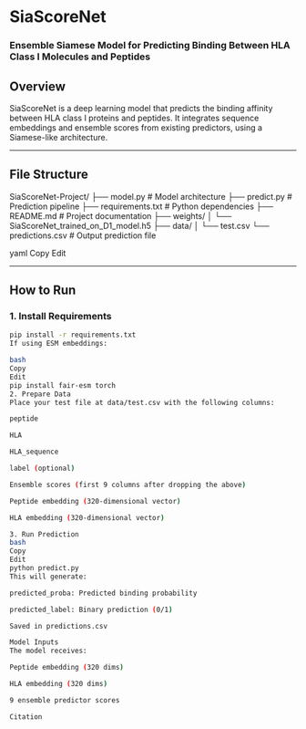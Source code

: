 # SiaScoreNet

### Ensemble Siamese Model for Predicting Binding Between HLA Class I Molecules and Peptides

## Overview

SiaScoreNet is a deep learning model that predicts the binding affinity between HLA class I proteins and peptides. It integrates sequence embeddings and ensemble scores from existing predictors, using a Siamese-like architecture.

---

## File Structure

SiaScoreNet-Project/
├── model.py # Model architecture
├── predict.py # Prediction pipeline
├── requirements.txt # Python dependencies
├── README.md # Project documentation
├── weights/
│ └── SiaScoreNet_trained_on_D1_model.h5
├── data/
│ └── test.csv
└── predictions.csv # Output prediction file

yaml
Copy
Edit

---

## How to Run

### 1. Install Requirements

```bash
pip install -r requirements.txt
If using ESM embeddings:

bash
Copy
Edit
pip install fair-esm torch
2. Prepare Data
Place your test file at data/test.csv with the following columns:

peptide

HLA

HLA_sequence

label (optional)

Ensemble scores (first 9 columns after dropping the above)

Peptide embedding (320-dimensional vector)

HLA embedding (320-dimensional vector)

3. Run Prediction
bash
Copy
Edit
python predict.py
This will generate:

predicted_proba: Predicted binding probability

predicted_label: Binary prediction (0/1)

Saved in predictions.csv

Model Inputs
The model receives:

Peptide embedding (320 dims)

HLA embedding (320 dims)

9 ensemble predictor scores

Citation
